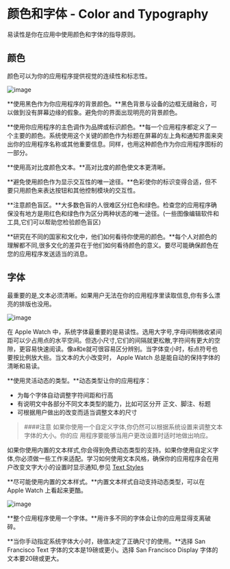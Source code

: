 # 颜色和字体 - Color and Typography
易读性是你在应用中使用颜色和字体的指导原则。

## 颜色
颜色可以为你的应用程序提供视觉的连续性和标志性。

![image](../images/colors_calendar_list_2x.png)

**使用黑色作为你应用程序的背景颜色。**黑色背景与设备的边框无缝融合，可以做到没有屏幕边缘的假象。避免你的界面出现明亮的背景颜色。

**使用你应用程序的主色调作为品牌或标识颜色。**每一个应用程序都定义了一个主要的颜色。系统使用这个关键的颜色作为标题在屏幕的左上角和通知界面来突出你的应用程序名称或其他重要信息。同样，也用这种颜色作为你应用程序图标的一部分。

**使用高对比度颜色文本。**高对比度的颜色使文本更清晰。

**避免使用颜色作为显示交互性的唯一途径。**色彩使你的标识变得合适，但不要只用颜色来表达按钮和其他控制模块的交互性。

**注意颜色盲区。**大多数色盲的人很难区分红色和绿色。检查您的应用程序确保没有地方是用红色和绿色作为区分两种状态的唯一途径。(一些图像编辑软件和工具,它们可以帮助您检验颜色盲区)

**研究在不同的国家和文化中，他们如何看待你使用的颜色。**每个人对颜色的理解都不同,很多文化的差异在于他们如何看待颜色的意义。要尽可能确保颜色在您的应用程序发送适当的消息。

## 字体
最重要的是,文本必须清晰。如果用户无法在你的应用程序里读取信息,你有多么漂亮的排版也没用。

![image](../images/typography_mail_2x.png)

在 Apple Watch 中，系统字体最重要的是易读性。选用大字号,字母间稍微收紧间距可以少占用点的水平空间。但选小尺寸,它们的间隔就更松散,字符间有更大的空隙，更容易快速阅读。像a和e就可很容易区分辨别。当字体变小时，标点符号也要按比例放大些。当文本的大小改变时， Apple Watch 总是能自动的保持字体的清晰和易读。

**使用灵活动态的类型。**动态类型让你的应用程序：
* 为每个字体自动调整字符间距和行高
* 有说明文中各部分不同文本类型的能力，比如可区分开 正文、脚注、标题
* 可根据用户做出的改变而适当调整文本的尺寸

>####注意
如果你使用一个自定义字体,你仍然可以根据系统设置来调整文本字体的大小。你的应	用程序要能够当用户更改设置时适时地做出响应。

如果你使用内置的文本样式,你会得到免费动态类型的支持。如果你使用自定义字体,你必须做一些工作来适配。学习如何使用文本风格，确保你的应用程序会在用户改变文字大小的设置时显示通知,参见 [Text Styles](https://developer.apple.com/library/prerelease/ios/documentation/StringsTextFonts/Conceptual/TextAndWebiPhoneOS/CustomTextProcessing/CustomTextProcessing.html#//apple_ref/doc/uid/TP40009542-CH4-SW65)

**尽可能使用内置的文本样式。**内置文本样式自动支持动态类型，可以在 Apple Watch 上看起来更酷。

![image](../images/text_styles_2x.png)

**整个应用程序使用一个字体。**用许多不同的字体会让你的应用显得支离破碎。

**当你手动指定系统字体大小时，磅值决定了正确尺寸的使用。**选择 San Francisco Text 字体的文本是19磅或更小。选择 San Francisco Display 字体的文本要20磅或更大。
